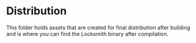 # Distribution

This folder holds assets that are created for final distribution after building and is where you can find the Locksmith binary after compilation.